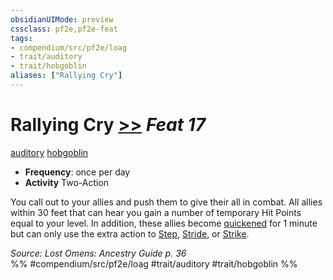 ```yaml
---
obsidianUIMode: preview
cssclass: pf2e,pf2e-feat
tags:
- compendium/src/pf2e/loag
- trait/auditory
- trait/hobgoblin
aliases: ["Rallying Cry"]
---
```

# Rallying Cry  [>>](../../Rules/core-rulebook/chapter-9-playing-the-game.md#Actions "Two-Action") *Feat 17*  
[auditory](../../Rules/traits/auditory.md)  [hobgoblin](../../Rules/traits/hobgoblin-locg.md)  

- **Frequency**: once per day
- **Activity** Two-Action

You call out to your allies and push them to give their all in combat. All allies within 30 feet that can hear you gain a number of temporary Hit Points equal to your level. In addition, these allies become [quickened](../../Rules/conditions.md#Quickened) for 1 minute but can only use the extra action to [Step](../../Rules/actions/step.md), [Stride](../../Rules/actions/stride.md), or [Strike](../../Rules/actions/strike.md).

*Source: Lost Omens: Ancestry Guide p. 36*  
%% #compendium/src/pf2e/loag #trait/auditory #trait/hobgoblin %%